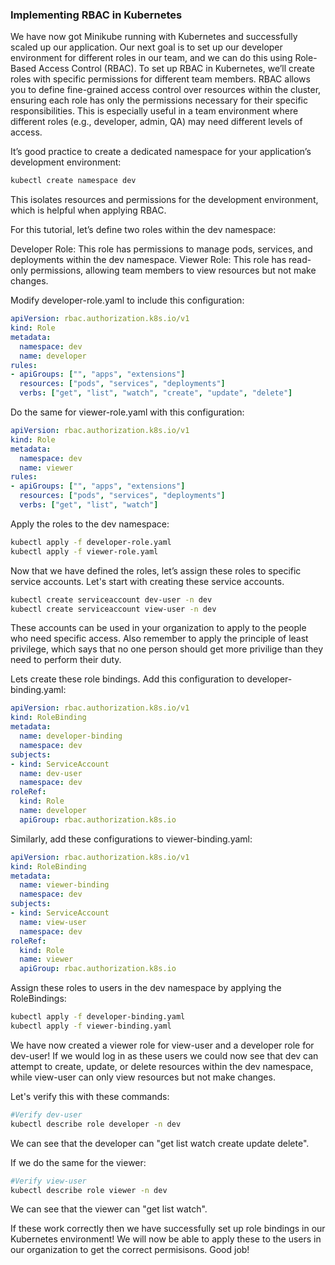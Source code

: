 ### Implementing RBAC in Kubernetes

We have now got Minikube running with Kubernetes and successfully scaled up our application. Our next goal is to set up our developer environment for different roles in our team, and we can do this using Role-Based Access Control (RBAC). To set up RBAC in Kubernetes, we’ll create roles with specific permissions for different team members. RBAC allows you to define fine-grained access control over resources within the cluster, ensuring each role has only the permissions necessary for their specific responsibilities. This is especially useful in a team environment where different roles (e.g., developer, admin, QA) may need different levels of access.

It’s good practice to create a dedicated namespace for your application’s development environment:

```bash
kubectl create namespace dev
```

This isolates resources and permissions for the development environment, which is helpful when applying RBAC.

For this tutorial, let’s define two roles within the dev namespace:

Developer Role: This role has permissions to manage pods, services, and deployments within the dev namespace.
Viewer Role: This role has read-only permissions, allowing team members to view resources but not make changes.

Modify developer-role.yaml to include this configuration:

```yaml
apiVersion: rbac.authorization.k8s.io/v1
kind: Role
metadata:
  namespace: dev
  name: developer
rules:
- apiGroups: ["", "apps", "extensions"]
  resources: ["pods", "services", "deployments"]
  verbs: ["get", "list", "watch", "create", "update", "delete"]
```

Do the same for viewer-role.yaml with this configuration:

```yaml
apiVersion: rbac.authorization.k8s.io/v1
kind: Role
metadata:
  namespace: dev
  name: viewer
rules:
- apiGroups: ["", "apps", "extensions"]
  resources: ["pods", "services", "deployments"]
  verbs: ["get", "list", "watch"]
```

Apply the roles to the dev namespace:

```bash
kubectl apply -f developer-role.yaml
kubectl apply -f viewer-role.yaml
```

Now that we have defined the roles, let’s assign these roles to specific service accounts.
Let's start with creating these service accounts.

```bash
kubectl create serviceaccount dev-user -n dev
kubectl create serviceaccount view-user -n dev
```

These accounts can be used in your organization to apply to the people who need specific access. Also remember to apply the principle of least privilege, which says that no one person should get more privilige than they need to perform their duty.

Lets create these role bindings.
Add this configuration to developer-binding.yaml:

```yaml
apiVersion: rbac.authorization.k8s.io/v1
kind: RoleBinding
metadata:
  name: developer-binding
  namespace: dev
subjects:
- kind: ServiceAccount
  name: dev-user       
  namespace: dev
roleRef:
  kind: Role
  name: developer
  apiGroup: rbac.authorization.k8s.io
```

Similarly, add these configurations to viewer-binding.yaml:

```yaml
apiVersion: rbac.authorization.k8s.io/v1
kind: RoleBinding
metadata:
  name: viewer-binding
  namespace: dev
subjects:
- kind: ServiceAccount
  name: view-user  
  namespace: dev
roleRef:
  kind: Role
  name: viewer
  apiGroup: rbac.authorization.k8s.io
```

Assign these roles to users in the dev namespace by applying the RoleBindings:

```bash
kubectl apply -f developer-binding.yaml
kubectl apply -f viewer-binding.yaml
```

We have now created a viewer role for view-user and a developer role for dev-user! If we would log in as these users we could now see that dev can attempt to create, update, or delete resources within the dev namespace, while view-user can only view resources but not make changes.

Let's verify this with these commands:

```bash
#Verify dev-user
kubectl describe role developer -n dev
```

We can see that the developer can "get list watch create update delete".

If we do the same for the viewer:

```bash
#Verify view-user
kubectl describe role viewer -n dev
```

We can see that the viewer can "get list watch".

If these work correctly then we have successfully set up role bindings in our Kubernetes environment! We will now be able to apply these to the users in our organization to get the correct permisisons. Good job!